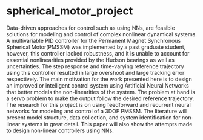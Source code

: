 # spherical_motor_project
Data-driven approaches for control such as using NNs, are feasible solutions for modeling and control of complex nonlinear dynamical systems. A multivariable PID controller for the Permanent Magnet Synchronous Spherical Motor(PMSSM) was implemented by a past graduate student, however, this controller lacked robustness, and it is unable to account for essential nonlinearities provided by the Hudson bearings as well as uncertainties. The step response and time-varying reference trajectory using this controller resulted in large overshoot and large tracking error respectively. 
The main motivation for the work presented here is to design an improved or intelligent control system using Artificial Neural Networks that better models the non-linearities of the system. The problem at hand is a servo problem to make the output follow the desired reference trajectory.
The research for this project is on using feedforward and recurrent neural networks for modeling and control of a 3DOF PMSSM. The literature will present model structure, data collection, and system identification for non-linear systems in great detail. This paper will also show the attempts made to design non-linear controllers using NNs.
